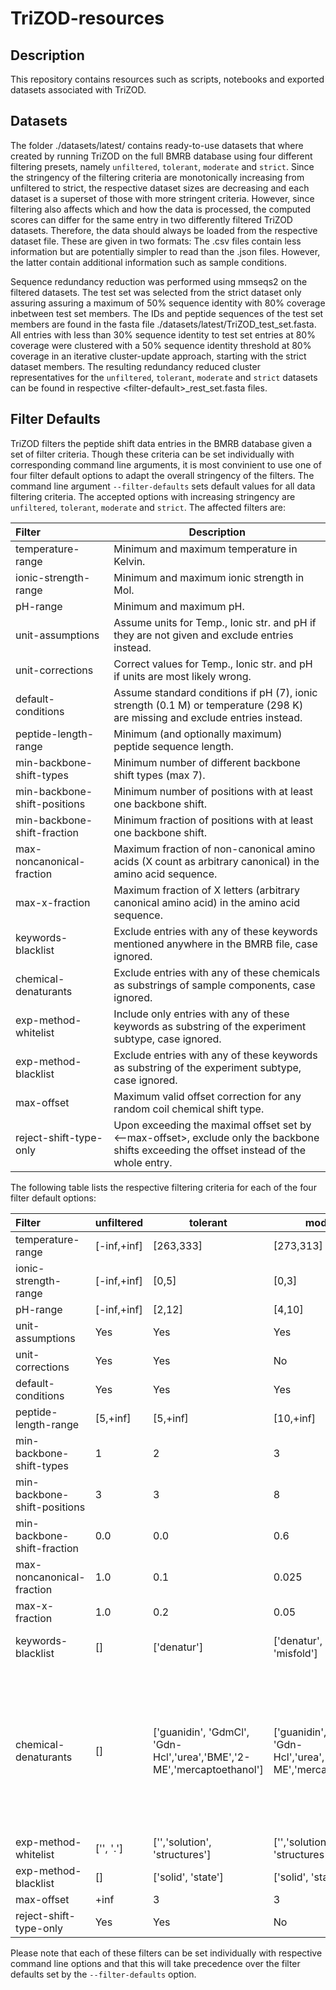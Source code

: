 # TriZOD-resources

## Description

This repository contains resources such as scripts, notebooks and exported datasets associated with TriZOD.

## Datasets

The folder ./datasets/latest/ contains ready-to-use datasets that where created by running TriZOD on the full BMRB database using four different filtering presets, namely `unfiltered`, `tolerant`, `moderate` and `strict`. Since the stringency of the filtering criteria are monotonically increasing from unfiltered to strict, the respective dataset sizes are decreasing and each dataset is a superset of those with more stringent criteria. However, since filtering also affects which and how the data is processed, the computed scores can differ for the same entry in two differently filtered TriZOD datasets. Therefore, the data should always be loaded from the respective dataset file. These are given in two formats: The .csv files contain less information but are potentially simpler to read than the .json files. However, the latter contain additional information such as sample conditions.

Sequence redundancy reduction was performed using mmseqs2 on the filtered datasets. The test set was selected from the strict dataset only assuring assuring a maximum of 50% sequence identity with 80% coverage inbetween test set members. The IDs and peptide sequences of the test set members are found in the fasta file ./datasets/latest/TriZOD\_test\_set.fasta. All entries with less than 30% sequence identity to test set entries at 80% coverage were clustered with a 50% sequence identity threshold at 80% coverage in an iterative cluster-update approach, starting with the strict dataset members. The resulting redundancy reduced cluster representatives for the `unfiltered`, `tolerant`, `moderate` and `strict` datasets can be found in respective \<filter-default\>\_rest\_set.fasta files.

## Filter Defaults

TriZOD filters the peptide shift data entries in the BMRB database given a set of filter criteria. Though these criteria can be set individually with corresponding command line arguments, it is most convinient to use one of four filter default options to adapt the overall stringency of the filters. The command line argument `--filter-defaults` sets default values for all data filtering criteria. The accepted options with increasing stringency are `unfiltered`, `tolerant`, `moderate` and `strict`. The affected filters are:

| Filter | Description | 
| :--- | --- |
| temperature-range | Minimum and maximum temperature in Kelvin. |
| ionic-strength-range | Minimum and maximum ionic strength in Mol. |
| pH-range | Minimum and maximum pH. |
| unit-assumptions | Assume units for Temp., Ionic str. and pH if they are not given and exclude entries instead. |
| unit-corrections | Correct values for Temp., Ionic str. and pH if units are most likely wrong. |
| default-conditions | Assume standard conditions if pH (7), ionic strength (0.1 M) or temperature (298 K) are missing and exclude entries instead. |
| peptide-length-range | Minimum (and optionally maximum) peptide sequence length. |
| min-backbone-shift-types | Minimum number of different backbone shift types (max 7). |
| min-backbone-shift-positions | Minimum number of positions with at least one backbone shift. |
| min-backbone-shift-fraction | Minimum fraction of positions with at least one backbone shift. |
| max-noncanonical-fraction | Maximum fraction of non-canonical amino acids (X count as arbitrary canonical) in the amino acid sequence. |
| max-x-fraction | Maximum fraction of X letters (arbitrary canonical amino acid) in the amino acid sequence. |
| keywords-blacklist | Exclude entries with any of these keywords mentioned anywhere in the BMRB file, case ignored. |
| chemical-denaturants | Exclude entries with any of these chemicals as substrings of sample components, case ignored. |
| exp-method-whitelist | Include only entries with any of these keywords as substring of the experiment subtype, case ignored. |
| exp-method-blacklist | Exclude entries with any of these keywords as substring of the experiment subtype, case ignored. |
| max-offset | Maximum valid offset correction for any random coil chemical shift type. |
| reject-shift-type-only | Upon exceeding the maximal offset set by <--max-offset>, exclude only the backbone shifts exceeding the offset instead of the whole entry. |

The following table lists the respective filtering criteria for each of the four filter default options:

| Filter | unfiltered | tolerant | moderate | strict |
| :--- | --- | --- | --- | --- |
| temperature-range | [-inf,+inf] | [263,333] | [273,313] | [273,313] |
| ionic-strength-range | [-inf,+inf] | [0,5] | [0,3] | [0,3] |
| pH-range | [-inf,+inf] | [2,12] | [4,10] | [6,8] |
| unit-assumptions | Yes | Yes | Yes | No |
| unit-corrections | Yes | Yes | No | No |
| default-conditions | Yes | Yes | Yes | No |
| peptide-length-range | [5,+inf] | [5,+inf] | [10,+inf] | [15,+inf] |
| min-backbone-shift-types | 1 | 2 | 3 | 5 |
| min-backbone-shift-positions | 3 | 3 | 8 | 12 |
| min-backbone-shift-fraction | 0.0 | 0.0 | 0.6 | 0.8 |
| max-noncanonical-fraction | 1.0 | 0.1 | 0.025 | 0.0 |
| max-x-fraction | 1.0 | 0.2 | 0.05 | 0.0 |
| keywords-blacklist | [] | ['denatur'] | ['denatur', 'unfold', 'misfold'] | ['denatur', 'unfold', 'misfold', 'interacti', 'bound'] |
| chemical-denaturants | [] | ['guanidin', 'GdmCl', 'Gdn-Hcl','urea','BME','2-ME','mercaptoethanol'] | ['guanidin', 'GdmCl', 'Gdn-Hcl','urea','BME','2-ME','mercaptoethanol'] | ['guanidin', 'GdmCl', 'Gdn-Hcl','urea','BME','2-ME','mercaptoethanol', 'TFA', 'trifluoroethanol', 'Potassium Pyrophosphate', 'acetic acid', 'CD3COOH', 'DTT', 'dithiothreitol', 'dss', 'deuterated sodium acetate'] |
| exp-method-whitelist | ['', '.'] | ['','solution', 'structures'] | ['','solution', 'structures'] | ['solution', 'structures'] |
| exp-method-blacklist | [] | ['solid', 'state'] | ['solid', 'state'] | ['solid', 'state'] |
| max-offset | +inf | 3 | 3 | 2 |
| reject-shift-type-only | Yes | Yes | No | No |

Please note that each of these filters can be set individually with respective command line options and that this will take precedence over the filter defaults set by the `--filter-defaults` option.
